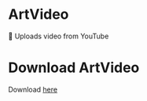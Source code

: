 # ArtVideo
:pushpin: Uploads video from YouTube

# Download ArtVideo

Download [here](https://github.com/A50low2050/DYVIDEO/releases/tag/v0.1)
